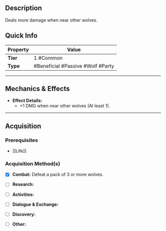 ## Description
 Deals more damage when near other wolves.

## Quick Info
| Property | Value                             |
| -------- | --------------------------------- |
| **Tier** | 1 #Common                         |
| **Type** | #Beneficial #Passive #Wolf #Party |

---

## Mechanics & Effects
- **Effect Details:**
    - +1 DMG when near other wolves (At least 1).

---

## Acquisition
### Prerequisites
- [[Life]]

### Acquisition Method(s)
- [x] **Combat:** Defeat a pack of 3 or more wolves.
- [ ] **Research:** 
- [ ] **Activities:** 
- [ ] **Dialogue & Exchange:** 
- [ ] **Discovery:** 
- [ ] **Other:** 

